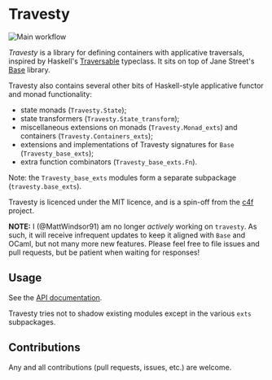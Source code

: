 # Travesty

![Main workflow](https://github.com/MattWindsor91/travesty/workflows/Main%20workflow/badge.svg)

_Travesty_ is a library for defining containers with applicative traversals,
inspired by Haskell's
[Traversable](http://hackage.haskell.org/package/base/docs/Data-Traversable.html)
typeclass.  It sits on top of Jane Street's
[Base](https://opensource.janestreet.com/base/) library.

Travesty also contains several other bits of Haskell-style applicative
functor and monad functionality:

- state monads (`Travesty.State`);
- state transformers (`Travesty.State_transform`);
- miscellaneous extensions on monads (`Travesty.Monad_exts`) and containers (`Travesty.Containers_exts`);
- extensions and implementations of Travesty signatures for `Base`
  (`Travesty_base_exts`);
- extra function combinators (`Travesty_base_exts.Fn`).

Note: the `Travesty_base_exts` modules form a separate subpackage
(`travesty.base_exts`).

Travesty is licenced under the MIT licence, and is a spin-off from the
[c4f](https://github.com/c4-project/c4f) project.

**NOTE:** I (@MattWindsor91) am no longer _actively_ working on `travesty`.  As
such, it will receive infrequent updates to keep it aligned with `Base` and
OCaml, but not many more new features.  Please feel free to file issues and
pull requests, but be patient when waiting for responses!

## Usage

See the [API documentation](https://MattWindsor91.github.io/travesty).

Travesty tries not to shadow existing modules except in the various
`exts` subpackages.

## Contributions

Any and all contributions (pull requests, issues, etc.) are welcome.
